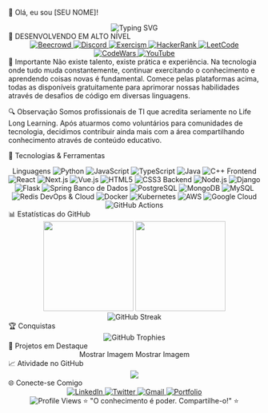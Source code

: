 👋 Olá, eu sou [SEU NOME]!
<div align="center"> <img src="https://readme-typing-svg.herokuapp.com?font=Fira+Code&size=22&duration=3000&pause=1000&color=36BCF7&center=true&vCenter=true&width=600&lines=Desenvolvedor+Full+Stack;Apaixonado+por+Tecnologia;Sempre+Aprendendo+Algo+Novo" alt="Typing SVG" /> </div>
🎯 DESENVOLVENDO EM ALTO NÍVEL
<div align="center"> <!-- Badges de plataformas --> <a href="https://beecrowd.com.br/judge/pt/profile/SEUUSUARIO"> <img src="https://img.shields.io/badge/BEECROWD-1E1E1E?style=for-the-badge&logo=beecrowd&logoColor=white" alt="Beecrowd"/> </a> <a href="https://discord.gg/SEUSERVIDOR"> <img src="https://img.shields.io/badge/DISCORD-5865F2?style=for-the-badge&logo=discord&logoColor=white" alt="Discord"/> </a> <a href="https://exercism.org/profiles/SEUUSUARIO"> <img src="https://img.shields.io/badge/EXERCISM-009CAB?style=for-the-badge&logo=exercism&logoColor=white" alt="Exercism"/> </a> <a href="https://www.hackerrank.com/SEUUSUARIO"> <img src="https://img.shields.io/badge/HACKERRANK-2EC866?style=for-the-badge&logo=hackerrank&logoColor=white" alt="HackerRank"/> </a> <a href="https://leetcode.com/SEUUSUARIO"> <img src="https://img.shields.io/badge/LEETCODE-FFA116?style=for-the-badge&logo=leetcode&logoColor=white" alt="LeetCode"/> </a> <a href="https://www.codewars.com/users/SEUUSUARIO"> <img src="https://img.shields.io/badge/CODEWARS-B1361E?style=for-the-badge&logo=codewars&logoColor=white" alt="CodeWars"/> </a> <a href="https://youtube.com/@SEUCANAL"> <img src="https://img.shields.io/badge/YOUTUBE-FF0000?style=for-the-badge&logo=youtube&logoColor=white" alt="YouTube"/> </a> </div>
📌 Importante
Não existe talento, existe prática e experiência. Na tecnologia onde tudo muda constantemente, continuar exercitando o conhecimento e aprendendo coisas novas é fundamental. Comece pelas plataformas acima, todas as disponíveis gratuitamente para aprimorar nossas habilidades através de desafios de código em diversas linguagens.

🔍 Observação
Somos profissionais de TI que acredita seriamente no Life Long Learning. Após atuarmos como voluntários para comunidades de tecnologia, decidimos contribuir ainda mais com a área compartilhando conhecimento através de conteúdo educativo.

🚀 Tecnologias & Ferramentas
<div align="center">
Linguagens
<img src="https://img.shields.io/badge/Python-3776AB?style=for-the-badge&logo=python&logoColor=white" alt="Python"/> <img src="https://img.shields.io/badge/JavaScript-F7DF1E?style=for-the-badge&logo=javascript&logoColor=black" alt="JavaScript"/> <img src="https://img.shields.io/badge/TypeScript-007ACC?style=for-the-badge&logo=typescript&logoColor=white" alt="TypeScript"/> <img src="https://img.shields.io/badge/Java-ED8B00?style=for-the-badge&logo=openjdk&logoColor=white" alt="Java"/> <img src="https://img.shields.io/badge/C%2B%2B-00599C?style=for-the-badge&logo=c%2B%2B&logoColor=white" alt="C++"/>
Frontend
<img src="https://img.shields.io/badge/React-20232A?style=for-the-badge&logo=react&logoColor=61DAFB" alt="React"/> <img src="https://img.shields.io/badge/Next.js-000000?style=for-the-badge&logo=nextdotjs&logoColor=white" alt="Next.js"/> <img src="https://img.shields.io/badge/Vue.js-35495E?style=for-the-badge&logo=vuedotjs&logoColor=4FC08D" alt="Vue.js"/> <img src="https://img.shields.io/badge/HTML5-E34F26?style=for-the-badge&logo=html5&logoColor=white" alt="HTML5"/> <img src="https://img.shields.io/badge/CSS3-1572B6?style=for-the-badge&logo=css3&logoColor=white" alt="CSS3"/>
Backend
<img src="https://img.shields.io/badge/Node.js-43853D?style=for-the-badge&logo=node.js&logoColor=white" alt="Node.js"/> <img src="https://img.shields.io/badge/Django-092E20?style=for-the-badge&logo=django&logoColor=white" alt="Django"/> <img src="https://img.shields.io/badge/Flask-000000?style=for-the-badge&logo=flask&logoColor=white" alt="Flask"/> <img src="https://img.shields.io/badge/Spring-6DB33F?style=for-the-badge&logo=spring&logoColor=white" alt="Spring"/>
Banco de Dados
<img src="https://img.shields.io/badge/PostgreSQL-316192?style=for-the-badge&logo=postgresql&logoColor=white" alt="PostgreSQL"/> <img src="https://img.shields.io/badge/MongoDB-4EA94B?style=for-the-badge&logo=mongodb&logoColor=white" alt="MongoDB"/> <img src="https://img.shields.io/badge/MySQL-005C84?style=for-the-badge&logo=mysql&logoColor=white" alt="MySQL"/> <img src="https://img.shields.io/badge/Redis-DC382D?style=for-the-badge&logo=redis&logoColor=white" alt="Redis"/>
DevOps & Cloud
<img src="https://img.shields.io/badge/Docker-2496ED?style=for-the-badge&logo=docker&logoColor=white" alt="Docker"/> <img src="https://img.shields.io/badge/Kubernetes-326CE5?style=for-the-badge&logo=kubernetes&logoColor=white" alt="Kubernetes"/> <img src="https://img.shields.io/badge/AWS-232F3E?style=for-the-badge&logo=amazon-aws&logoColor=white" alt="AWS"/> <img src="https://img.shields.io/badge/Google_Cloud-4285F4?style=for-the-badge&logo=google-cloud&logoColor=white" alt="Google Cloud"/> <img src="https://img.shields.io/badge/GitHub_Actions-2088FF?style=for-the-badge&logo=github-actions&logoColor=white" alt="GitHub Actions"/> </div>
📊 Estatísticas do GitHub
<div align="center"> <img height="180em" src="https://github-readme-stats.vercel.app/api?username=SEUUSUARIO&show_icons=true&theme=dark&include_all_commits=true&count_private=true"/> <img height="180em" src="https://github-readme-stats.vercel.app/api/top-langs/?username=SEUUSUARIO&layout=compact&langs_count=7&theme=dark"/> </div> <div align="center"> <img src="https://github-readme-streak-stats.herokuapp.com/?user=SEUUSUARIO&theme=dark" alt="GitHub Streak" /> </div>
🏆 Conquistas
<div align="center"> <img src="https://github-profile-trophy.vercel.app/?username=SEUUSUARIO&theme=onedark&column=7" alt="GitHub Trophies" /> </div>
💼 Projetos em Destaque
<div align="center">
Mostrar Imagem
Mostrar Imagem

</div>
📈 Atividade no GitHub
<div align="center"> <img src="https://activity-graph.herokuapp.com/graph?username=SEUUSUARIO&theme=react-dark&bg_color=20232a&hide_border=true" /> </div>
🌐 Conecte-se Comigo
<div align="center"> <a href="https://linkedin.com/in/SEUUSUARIO"> <img src="https://img.shields.io/badge/LinkedIn-0077B5?style=for-the-badge&logo=linkedin&logoColor=white" alt="LinkedIn"/> </a> <a href="https://twitter.com/SEUUSUARIO"> <img src="https://img.shields.io/badge/Twitter-1DA1F2?style=for-the-badge&logo=twitter&logoColor=white" alt="Twitter"/> </a> <a href="mailto:SEUEMAIL@gmail.com"> <img src="https://img.shields.io/badge/Gmail-D14836?style=for-the-badge&logo=gmail&logoColor=white" alt="Gmail"/> </a> <a href="https://SEUPORTFOLIO.com"> <img src="https://img.shields.io/badge/Portfolio-FF5722?style=for-the-badge&logo=google-chrome&logoColor=white" alt="Portfolio"/> </a> </div>
<div align="center"> <img src="https://komarev.com/ghpvc/?username=SEUUSUARIO&color=blue&style=flat" alt="Profile Views" />
⭐ "O conhecimento é poder. Compartilhe-o!" ⭐

</div>
